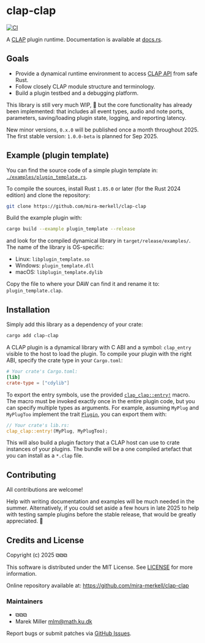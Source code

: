 # clap-clap

[![CI](https://github.com/mira-merkell/clap-clap/actions/workflows/CI.yml/badge.svg)](https://github.com/mira-merkell/clap-clap/actions/workflows/CI.yml)

A [CLAP] plugin runtime.  Documentation is available at [docs.rs][documentation].

[CLAP]: https://cleveraudio.org

[documentation]: https://docs.rs/clap-clap/latest/clap_clap/

## Goals

* Provide a dynamical runtime environment to access [CLAP API] from safe Rust.
* Follow closely CLAP module structure and terminology.
* Build a plugin testbed and a debugging platform.

This library is still very much WIP, 🚧 but the core functionality has already been implemented:
that includes all event types, audio and note ports, parameters, saving/loading plugin state,
logging, and reporting latency.  

New minor versions, `0.x.0` will be published once a month throughout 2025.
The first stable version: `1.0.0-beta` is planned for Sep 2025.

[CLAP API]: https://github.com/free-audio/clap/tree/main/include/clap

[extensions]: https://docs.rs/clap-clap/latest/clap_clap/ext/index.html

[`audio_ports`]: https://docs.rs/clap-clap/latest/clap_clap/ext/audio_ports/index.html

[`latency`]: https://docs.rs/clap-clap/latest/clap_clap/ext/latency/index.html

[`log`]: https://docs.rs/clap-clap/latest/clap_clap/ext/log/index.html

[`params`]:https://docs.rs/clap-clap/latest/clap_clap/ext/params/index.html

## Example (plugin template)

You can find the source code of a simple plugin template in:
[`./examples/plugin_template.rs`].

To compile the sources, install Rust `1.85.0` or later (for the Rust 2024
edition) and clone the repository:

```bash
git clone https://github.com/mira-merkell/clap-clap
```

Build the example plugin with:

```bash
cargo build --example plugin_template --release
```

and look for the compiled dynamical library in `target/release/examples/`. The
name of the library is OS-specific:

* Linux: `libplugin_template.so`
* Windows: `plugin_template.dll`
* macOS: `libplugin_template.dylib`

Copy the file to where your DAW can find it and rename it to:
`plugin_template.clap`.

[`./examples/plugin_template.rs`]: ./examples/plugin_template.rs

## Installation

Simply add this library as a dependency of your crate:

```bash
cargo add clap-clap
```

A CLAP plugin is a dynamical library with C ABI and a symbol: `clap_entry`
visible to the host to load the plugin. To compile your plugin with the
right ABI, specify the crate type in your `Cargo.toml`:

```toml
# Your crate's Cargo.toml:
[lib]
crate-type = ["cdylib"]
```

To export the entry symbols, use the provided [`clap_clap::entry!`] macro. The
macro must be invoked exactly once in the entire plugin code, but you can
specify multiple types as arguments. For example, assuming  `MyPlug` and
`MyPlugToo` implement the trait [`Plugin`], you can export them with:

```rust
// Your crate's lib.rs:
clap_clap::entry!(MyPlug, MyPlugToo);
```

This will also build a plugin factory that a CLAP host can use to crate
instances of your plugins. The bundle will be a one compiled artefact that you
can install as a `*.clap` file.

[`clap_clap::entry!`]: https://docs.rs/clap-clap/latest/clap_clap/macro.entry.html

[`Plugin`]: https://docs.rs/clap-clap/latest/clap_clap/plugin/trait.Plugin.html

## Contributing

All contributions are welcome!

Help with writing documentation and examples will be much needed in the summer.
Alternatively, if you could set aside a few hours in late 2025 to help with
testing sample plugins before the stable release, that would be greatly
appreciated. 🎈

## Credits and License

Copyright (c) 2025 ⧉⧉⧉

This software is distributed under the MIT License. See [LICENSE](./LICENSE)
for more information.

Online repository available at: https://github.com/mira-merkell/clap-clap

### Maintainers

* ⧉⧉⧉
* Marek Miller <mlm@math.ku.dk>

Report bugs or submit patches via [GitHub Issues].

[GitHub Issues]: https://github.com/mira-merkell/clap-clap/issues
